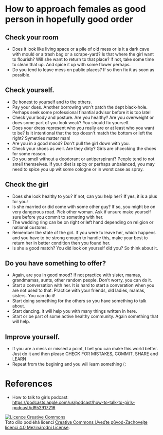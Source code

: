 # How to approach females as good person in hopefully good order

## Check your room
 * Does it look like living space or a pile of old mess or is it a dark cave with mould or a trash bag or a scrape-yard? Is that where the girl want to flourish? Will she want to return to that place? If not, take some time to clean that up. And spice it up with some flower perhaps.
 * Do you tend to leave mess on public places? If so then fix it as soon as possible.

## Check yourself.
 * Be honest to yourself and to the others.
 * Pay your dues. Another borrowing won't patch the dept black-hole. Perhaps seek some professional finantial advisor before it is too late!
 * Check your body and posture. Are you healthy? Are you overweight or does some part of you look weak? You should fix yourself.
 * Does your dress represent who you really are or at least who you want to be? Is it intentional that the top doesn't match the bottom or left the right? Symetries matter man!
 * Are you in a good mood? Don't pull the girl down with you.
 * Check your shoes as well. Are they dirty? Girls are chcecking the shoes for some reason.
 * Do you smell without a deodorant or antiperspirant? People tend to not smell themselves. If your diet is spicy or perhaps unbalanced, you may need to spice you up wit some cologne or in worst case as spray.

## Check the girl
 * Does she look healthy to you? If not, can you help her? If yes, it is a plus for you!
 * Is she married or did come with some other guy? If so, you might be on very dangerous road. Pick other woman. Ask if unsure make yourself sure before you commit to someting with her.
  * The wedding ring can be on right or left hand depending on religion or national customs.
  * Remember the state of the girl. If you were to leave her, which happens and you have to be strong enough to handle this, make your best to return her in better condition then you found her. 
  * Is she a good match? You did look on yourself did you? So think about it.

## Do you have something to offer?
 * Again, are you in good mood? If not practice with sister, mamas, grandmamas, aunts, other random people. Don't worry, you can do it.
 * Start a conversation with her. It is hard to start a converation when you are not used to that. Practice with your friends, old ladies, mamas, sisters. You can do it!
 * Start doing something for the others so you have something to talk about.
 * Start dancing. It will help you with many things written in here.
 * Start or be part of some active healthy community. Again something that will help.

## Improve yourself.
 * If you are a mess or missed a point, I bet you can make this world better. Just do it and then please CHECK FOR MISTAKES, COMMIT, SHARE and LEARN
 * Repeat from the begining and you will learn something (:

# References
  * How to talk to girls podcast: https://podcasts.apple.com/us/podcast/how-to-talk-to-girls-podcast/id952917216


<a rel="license" href="http://creativecommons.org/licenses/by-sa/4.0/"><img alt="Licence Creative Commons" style="border-width:0" src="https://i.creativecommons.org/l/by-sa/4.0/88x31.png" /></a><br />Toto dílo podléhá licenci <a rel="license" href="http://creativecommons.org/licenses/by-sa/4.0/">Creative Commons Uveďte původ-Zachovejte licenci 4.0 Mezinárodní License</a>.
